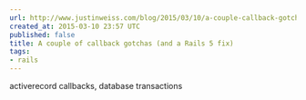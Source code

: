 ```yaml
---
url: http://www.justinweiss.com/blog/2015/03/10/a-couple-callback-gotchas-and-a-rails-5-fix/
created_at: 2015-03-10 23:57 UTC
published: false
title: A couple of callback gotchas (and a Rails 5 fix)
tags:
- rails
---
```


activerecord callbacks, database transactions

